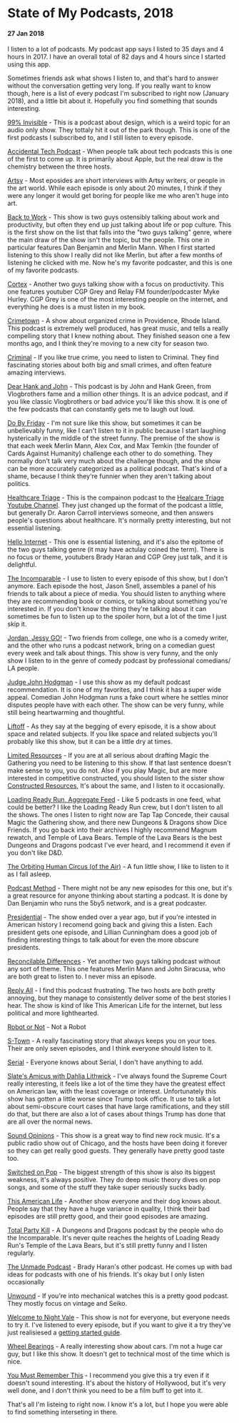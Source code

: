 # State of My Podcasts, 2018

#### 27 Jan 2018

I listen to a lot of podcasts. My podcast app says I listed to 35 days and 4 hours in 2017. I have an overall total of 82 days and 4 hours since I started using this app. 

Sometimes friends ask what shows I listen to, and that's hard to answer without the conversation getting very long.  If you really want to know though, here is a list of every podcast I'm subscribed to right now (January 2018), and a little bit about it. Hopefully you find something that sounds interesting.

[99% Invisible](https://99percentinvisible.org/) - This is a podcast about design, which is a weird topic for an audio only show. They tottaly hit it out of the park though. This is one of the first podcasts I subscribed to, and I still listen to every episode. 

[Accidental Tech Podcast](http://atp.fm/) - When people talk about tech podcasts this is one of the first to come up. It is primarily about Apple, but the real draw is the chemistry between the three hosts.

[Artsy](https://itunes.apple.com/us/podcast/artsy/id1096194516?mt=2) - Most eposides are short interviews with Artsy writers, or people in the art world. While each episode is only about 20 minutes, I think if they were any longer it would get boring for people like me who aren't huge into art.

[Back to Work](http://5by5.tv/b2w) - This show is two guys ostensibly talking about work and productivity, but often they end up just talking about life or pop culture. This is the first show on the list that falls into the "two guys talking" genre, where the main draw of the show isn't the topic, but the people. This one in particular features Dan Benjamin and Merlin Mann. When I first started listening to this show I really did not like Merlin, but after a few months of listening he clicked with me. Now he's my favorite podcaster, and this is one of my favorite podcasts.

[Cortex](https://www.relay.fm/cortex) - Another two guys talking show with a focus on productivity. This one features youtuber CGP Grey and Relay FM founder/podcaster Myke Hurley. CGP Grey is one of the most interesting people on the internet, and everything he does is a must listen in my book.

[Crimetown](http://www.crimetownshow.com/) - A show about organized crime in Providence, Rhode Island. This podcast is extremely well produced, has great music, and tells a really compelling story that I knew nothing about. They finished season one a few months ago, and I think they're moving to a new city for season two.

[Criminal](http://www.thisiscriminal.com/) - If you like true crime, you need to listen to Criminal. They find fascinating stories about both big and small crimes, and often feature amazing interviews.

[Dear Hank and John](https://www.patreon.com/dearhankandjohn) - This podcast is by John and Hank Green, from Vlogbrothers fame and  a million other things. It is an advice podcast, and if you like classic Vlogbrothers or bad advice you'll like this show. It is one of the few podcasts that can constantly gets me to laugh out loud.

[Do By Friday](http://dobyfriday.com/) - I'm not sure like this show, but sometimes it can be unbelievably funny, like I can't listen to it in public because I start laughing hysterically in the middle of the street funny. The premise of the show is that each week Merlin Mann, Alex Cox, and Max Temkin (the founder of Cards Against Humanity) challenge each other to do something. They normally don't talk very much about the challenge though, and the show can be more accurately categorized as a political podcast. That's kind of a shame, because I think they're funnier when they aren't talking about politics.

[Healthcare Triage](https://itunes.apple.com/us/podcast/healthcare-triage-podcast/id999134849?mt=2) - This is the compainon podcast to the [Healcare Triage Youtube Channel](https://www.youtube.com/channel/UCabaQPYxxKepWUsEVQMT4Kw). They just changed up the format of the podcast a little, but generally Dr. Aaron Carroll interviews someone, and then answers people's questions about healthcare. It's normally pretty interesting, but not essential listening.

[Hello Internet](http://www.hellointernet.fm/) - This one is essential listening, and it's also the epitome of the two guys talking genre (it may have actulay coined the term). There is no focus or theme, youtubers Brady Haran and CGP Grey just talk, and it is delightful.

[The Incomparable](https://www.theincomparable.com/theincomparable/) - I use to listen to every episode of this show, but I don't anymore. Each episode the host, Jason Snell, assembles a panel of his friends to talk about a piece of media. You should listen to anything where they are recommending book or comics, or talking about something you're interested in. If you don't know the thing they're talking about it can sometimes be fun to listen up to the spoiler horn, but a lot of the time I just skip it.

[Jordan, Jessy GO!](http://www.maximumfun.org/shows/jordan-jesse-go) - Two friends from college, one who is a comedy writer, and the other who runs a podcast network, bring on a comedian guest every week and talk about things. This show is very funny, and the only show I listen to in the genre of comedy podcast by professional comedians/ LA people.

[Judge John Hodgman](http://www.maximumfun.org/shows/judge-john-hodgman) - I use this show as my default podcast recommendation. It is one of my favorites, and I think it has a super wide appeal. Comedian John Hodgman runs a fake court where he settles minor disputes people have with each other. The show can be very funny, while still being heartwarming and thoughtful.

[Liftoff](https://www.relay.fm/liftoff) - As they say at the begging of every episode, it is a show about space and related subjects. If you like space and related subjects you'll probably like this show, but it can be a little dry at times.

[Limited Resources](http://lrcast.com/) - If you are at all serious about drafting Magic the Gathering you need to be listening to this show. If that last sentence doesn't make sense to you, you do not. Also if you play Magic, but are more interested in competitive constructed, you should listen to the sister show [Constructed Resources](http://www.crcast.com/), It's about the same, and I listen to it occasionally.

[Loading Ready Run, Aggregate Feed](http://loadingreadyrun.com/lrrcasts/archive) - Like 5 podcasts in one feed, what could be better? I like the Loading Ready Run crew, but I don't listen to all the shows. The ones I listen to right now are Tap Tap Concede, their causal Magic the Gathering show, and there new Dungeons & Dragons show Dice Friends. If you go back into their archives I highly recommend Magnum rewatch, and Temple of Lava Bears. Temple of the Lava Bears is the best Dungeons and Dragons podcast I've ever heard, and I recommend it even if you don't like D&D.

[The Orbiting Human Circus (of the Air)](http://orbitinghumancircus.com/) - A fun little show, I like to listen to it as I fall asleep.

[Podcast Method](http://5by5.tv/podcastmethod) - There might not be any new episodes for this one, but it's a great resource for anyone thinking about starting a podcast. It is done by Dan Benjamin who runs the 5by5 network, and is a great podcaster.

[Presidential](https://www.washingtonpost.com/graphics/business/presidential-podcast/) - The show ended over a year ago, but if you're intested in American history I recomend going back and giving this a listen. Each president gets one episode, and  Lillian Cunningham does a good job of finding interesting things to talk about for even the more obscure presidents.

[Reconcilable Differences](https://www.relay.fm/rd) - Yet another two guys talking podcast without any sort of theme. This one features Merlin Mann and John Siracusa, who are both great to listen to.  I never miss an episode.

[Reply All](https://gimletmedia.com/reply-all/) - I find this podcast frustrating. The two hosts are both pretty annoying, but they manage to consistently deliver some of the best stories I hear. The show is kind of like This American Life for the internet, but less political and more lighthearted.

[Robot or Not](https://www.theincomparable.com/robot/) - Not a Robot

[S-Town](https://stownpodcast.org/) - A really fascinating story that always keeps you on your toes. Their are only seven episodes, and I think everyone should listen to it.

[Serial](https://serialpodcast.org/) - Everyone knows about Serial, I don't have anything to add.

[Slate's Amicus with Dahlia Lithwick](http://www.slate.com/articles/podcasts/amicus.html) - I've always found the Supreme Court really interesting, it feels like a lot of the time they have the greatest effect on American law, with the least coverage or interest. Unfortunately this show has gotten a little worse since Trump took office. It use to talk a lot about semi-obscure court cases that have large ramifications, and they still do that, but there are also a lot of cases about things Trump has done that are all over the normal news.

[Sound Opinions](http://www.soundopinions.org/) - This show is a great way to find new rock music. It's a public radio show out of Chicago, and the hosts have been doing it forever so they can get really good guests. They generally have pretty good taste too.

[Switched on Pop](http://www.switchedonpop.com/) - The biggest strength of this show is also its biggest weakness, it's always positive. They do deep music theory dives on pop songs, and some of the stuff they take super seriously sucks badly.

[This American Life](https://www.thisamericanlife.org/) - Another show everyone and their dog knows about. People say that they have a huge variance in quality, I think their bad episodes are still pretty good, and their good episodes are amazing.

[Total Party Kill](https://www.theincomparable.com/tpk/) - A Dungeons and Dragons podcast by the people who do the Incomparable. It's never quite reaches the heights of Loading Ready Run's Temple of the Lava Bears, but it's still pretty funny and I listen regularly.

[The Unmade Podcast](https://www.unmade.fm/) - Brady Haran's other podcast. He comes up with bad ideas for podcasts with one of his friends. It's okay but I only listen occasionally

[Unwound](http://5by5.tv/unwound) - If you're into mechanical watches this is a pretty good podcast. They mostly focus on vintage and Seiko.

[Welcome to Night Vale](http://www.welcometonightvale.com/) - This show is not for everyone, but everyone needs to try it. I've listened to every episode, but if you want to give it a try they've just realisiesed a [getting started guide](http://www.welcometonightvale.com/listen/).

[Wheel Bearings](https://wheelbearings.media/) - A really interesting show about cars. I'm not a huge car guy, but I like this show. It doesn't get to technical most of the time which is nice.

[You Must Remember This](http://www.youmustrememberthispodcast.com/) - I recommend you give this a try even if it doesn't sound interesting. It's about the history of Hollywood, but it's very well done, and I don't think you need to be a film buff to get into it.

That's all I'm listeing to right now. I know it's a lot, but I hope you were able to find something interseting in there.